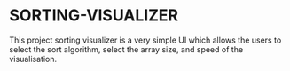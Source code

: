 # SORTING-VISUALIZER
This project sorting visualizer is a very simple UI which allows the users to select the sort algorithm, select the array size, and speed of the visualisation.
